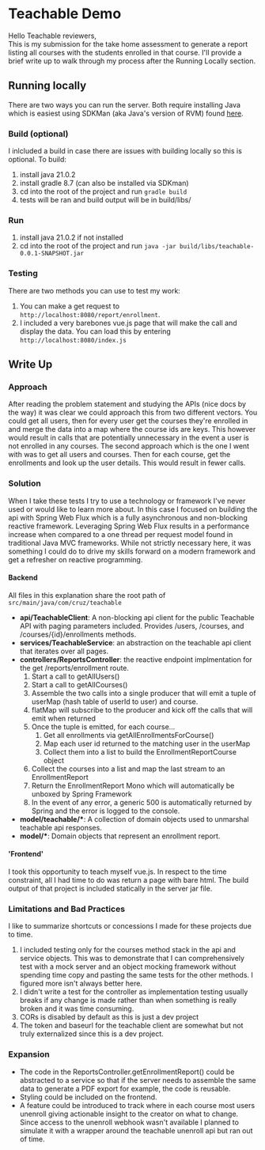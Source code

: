 # Teachable Demo
Hello Teachable reviewers,  
This is my submission for the take home assessment to generate a report listing all courses with the students enrolled in that course. I'll provide a brief write up to walk through my process after the Running Locally section. 
## Running locally
There are two ways you can run the server. Both require installing Java which is easiest using SDKMan (aka Java's version of RVM) found [here](https://sdkman.io/). 
### Build (optional)
I inlcluded a build in case there are issues with building locally so this is optional. To build:
1. install java 21.0.2
2. install gradle 8.7 (can also be installed via SDKman)
3. cd into the root of the project and run `gradle build`
4. tests will be ran and build output will be in build/libs/
### Run
1. install java 21.0.2 if not installed
2. cd into the root of the project and run `java -jar build/libs/teachable-0.0.1-SNAPSHOT.jar`
### Testing
There are two methods you can use to test my work:
1. You can make a get request to `http://localhost:8080/report/enrollment`.
2. I included a very barebones vue.js page that will make the call and display the data. You can load this by entering `http://localhost:8080/index.js`
## Write Up
### Approach
After reading the problem statement and studying the APIs (nice docs by the way) it was clear we could approach this from two different vectors. You could get all users, then for every user get the courses they're enrolled in and merge the data into a map where the course ids are keys. This however would result in calls that are potentially unnecessary in the event a user is not enrolled in any courses. The second approach which is the one I went with was to get all users and courses. Then for each course, get the enrollments and look up the user details. This would result in fewer calls.
### Solution
When I take these tests I try to use a technology or framework I've never used or would like to learn more about. In this case I focused on building the api with Spring Web Flux which is a fully asynchronous and non-blocking reactive framework. Leveraging Spring Web Flux results in a performance increase when compared to a one thread per request model found in traditional Java MVC frameworks. While not strictly necessary here, it was something I could do to drive my skills forward on a modern framework and get a refresher on reactive programming. 
#### Backend
All files in this explanation share the root path of `src/main/java/com/cruz/teachable`
- **api/TeachableClient**: A non-blocking api client for the public Teachable API with paging parameters included. Provides /users, /courses, and /courses/{id}/enrollments methods. 
- **services/TeachableService**: an abstraction on the teachable api client that iterates over all pages.
- **controllers/ReportsController**: the reactive endpoint implmentation for the get /reports/enrollment route. 
    1. Start a call to getAllUsers()
    2. Start a call to getAllCourses()
    3. Assemble the two calls into a single producer that will emit a tuple of userMap (hash table of userId to user) and course.
    4. flatMap will subscribe to the producer and kick off the calls that will emit when returned
    5. Once the tuple is emitted, for each course...
        1. Get all enrollments via getAllEnrollmentsForCourse()
        2. Map each user id returned to the matching user in the userMap
        3. Collect them into a list to build the EnrollmentReportCourse object
    6. Collect the courses into a list and map the last stream to an EnrollmentReport
    7. Return the EnrollmentReport Mono which will automatically be unboxed by Spring Framework
    8. In the event of any error, a generic 500 is automatically returned by Spring and the error is logged to the console.
- **model/teachable/\***: A collection of domain objects used to unmarshal teachable api responses.
- **model/\***: Domain objects that represent an enrollment report.
#### 'Frontend'
I took this opportunity to teach myself vue.js. In respect to the time constraint, all I had time to do was return a page with bare html. The build output of that project is included statically in the server jar file.
### Limitations and Bad Practices
I like to summarize shortcuts or concessions I made for these projects due to time. 
1. I included testing only for the courses method stack in the api and service objects. This was to demonstrate that I can comprehensively test with a mock server and an object mocking framework without spending time copy and pasting the same tests for the other methods. I figured more isn't always better here.
2. I didn't write a test for the controller as implementation testing usually breaks if any change is made rather than when something is really broken and it was time consuming.
3. CORs is disabled by default as this is just a dev project
4. The token and baseurl for the teachable client are somewhat but not truly externalized since this is a dev project. 
### Expansion
- The code in the ReportsController.getEnrollmentReport() could be abstracted to a service so that if the server needs to assemble the same data to generate a PDF export for example, the code is reusable. 
- Styling could be included on the frontend.
- A feature could be introduced to track where in each course most users unenroll giving actionable insight to the creator on what to change. Since access to the unenroll webhook wasn't available I planned to simulate it with a wrapper around the teachable unenroll api but ran out of time. 